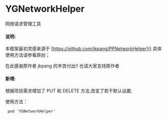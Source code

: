 # YGNetworkHelper
网络请求管理工具



 
####  说明:
 本框架最初灵感来源于  [https://github.com/jkpang/PPNetworkHelper]()
具体使用方法请参看原创；
 
 在此感谢原作者 jkpang 的辛苦付出!! 也请大家支持原作者
 
 
####  新增:
 根据项目需求增加了 PUT 和 DELETE 方法,改变了若干默认设置;
 
 使用方法：
 
```
 pod 'YGNetworkHelper'
```
 

 
 


